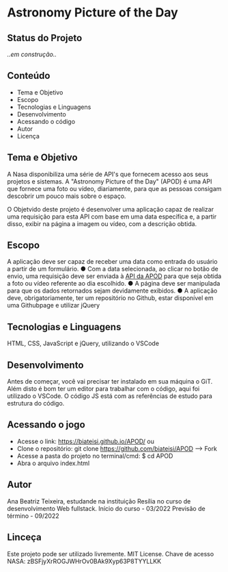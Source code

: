 
# Astronomy Picture of the Day

## Status do Projeto

_..em construção.._

## Conteúdo

- Tema e Objetivo
- Escopo
- Tecnologias e Linguagens
- Desenvolvimento
- Acessando o código
- Autor
- Licença

## Tema e Objetivo
A Nasa disponibiliza uma série de API's que fornecem acesso aos seus projetos e sistemas.
A "Astronomy Picture of the Day" (APOD) é uma API que fornece uma foto ou vídeo, diariamente, para que as pessoas consigam descobrir um pouco mais sobre o espaço.

O Objetvido deste projeto é desenvolver uma aplicação capaz de realizar uma requisição para esta API com base em uma data específica e, a partir disso, exibir na página a imagem ou vídeo, com a descrição obtida.

## Escopo
A aplicação deve ser capaz de receber uma data como entrada do usuário a partir de um formulário.
● Com a data selecionada, ao clicar no botão de envio, uma requisição deve ser enviada à [API da APOD](https://api.nasa.gov/planetary/apod ) para que seja obtida a foto ou vídeo referente ao dia escolhido.
● A página deve ser manipulada para que os dados retornados sejam devidamente exibidos.
● A aplicação deve, obrigatoriamente, ter um repositório no Github, estar disponível em uma Githubpage e utilizar jQuery

## Tecnologias e Linguagens
HTML, CSS, JavaScript e jQuery, utilizando o VSCode

## Desenvolvimento

Antes de começar, você vai precisar ter instalado em sua máquina o GiT. Além disto é bom ter um editor para trabalhar com o código, aqui foi utilizado o VSCode.
O código JS está com as referências de estudo para estrutura do código.

## Acessando o jogo

- Acesse o link: <https://biateisi.github.io/APOD/>
ou
- Clone o repositório: git clone <https://github.com/biateisi/APOD> --> Fork
- Acesse a pasta do projeto no terminal/cmd: $ cd APOD
- Abra o arquivo index.html

## Autor

Ana Beatriz Teixeira, estudande na instituição Resília no curso de desenvolvimento Web fullstack. 
Início do curso - 03/2022
Previsão de término - 09/2022

## Linceça
Este projeto pode ser utilizado livremente. MIT License.
Chave de acesso NASA: zBSFjyXrROGJWHrOv0BAk9Xyp63P8TYYLLKK